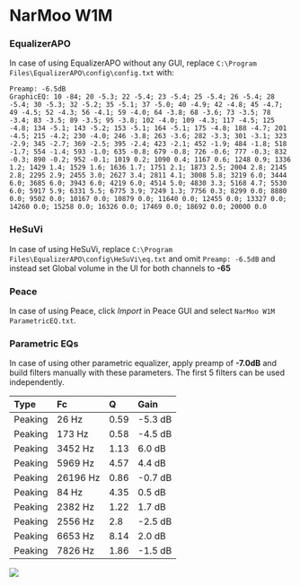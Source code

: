 # NarMoo W1M

### EqualizerAPO
In case of using EqualizerAPO without any GUI, replace `C:\Program Files\EqualizerAPO\config\config.txt`
with:
```
Preamp: -6.5dB
GraphicEQ: 10 -84; 20 -5.3; 22 -5.4; 23 -5.4; 25 -5.4; 26 -5.4; 28 -5.4; 30 -5.3; 32 -5.2; 35 -5.1; 37 -5.0; 40 -4.9; 42 -4.8; 45 -4.7; 49 -4.5; 52 -4.3; 56 -4.1; 59 -4.0; 64 -3.8; 68 -3.6; 73 -3.5; 78 -3.4; 83 -3.5; 89 -3.5; 95 -3.8; 102 -4.0; 109 -4.3; 117 -4.5; 125 -4.8; 134 -5.1; 143 -5.2; 153 -5.1; 164 -5.1; 175 -4.8; 188 -4.7; 201 -4.5; 215 -4.2; 230 -4.0; 246 -3.8; 263 -3.6; 282 -3.3; 301 -3.1; 323 -2.9; 345 -2.7; 369 -2.5; 395 -2.4; 423 -2.1; 452 -1.9; 484 -1.8; 518 -1.7; 554 -1.4; 593 -1.0; 635 -0.8; 679 -0.8; 726 -0.6; 777 -0.3; 832 -0.3; 890 -0.2; 952 -0.1; 1019 0.2; 1090 0.4; 1167 0.6; 1248 0.9; 1336 1.2; 1429 1.4; 1529 1.6; 1636 1.7; 1751 2.1; 1873 2.5; 2004 2.8; 2145 2.8; 2295 2.9; 2455 3.0; 2627 3.4; 2811 4.1; 3008 5.8; 3219 6.0; 3444 6.0; 3685 6.0; 3943 6.0; 4219 6.0; 4514 5.0; 4830 3.3; 5168 4.7; 5530 6.0; 5917 5.9; 6331 5.5; 6775 3.9; 7249 1.3; 7756 0.3; 8299 0.0; 8880 0.0; 9502 0.0; 10167 0.0; 10879 0.0; 11640 0.0; 12455 0.0; 13327 0.0; 14260 0.0; 15258 0.0; 16326 0.0; 17469 0.0; 18692 0.0; 20000 0.0
```

### HeSuVi
In case of using HeSuVi, replace `C:\Program Files\EqualizerAPO\config\HeSuVi\eq.txt` and omit `Preamp:
-6.5dB` and instead set Global volume in the UI for both channels to **-65**

### Peace
In case of using Peace, click *Import* in Peace GUI and select `NarMoo W1M ParametricEQ.txt`.

### Parametric EQs
In case of using other parametric equalizer, apply preamp of **-7.0dB** and build filters manually with
these parameters. The first 5 filters can be used independently.

| Type    | Fc       |    Q | Gain    |
|:--------|:---------|:-----|:--------|
| Peaking | 26 Hz    | 0.59 | -5.3 dB |
| Peaking | 173 Hz   | 0.58 | -4.5 dB |
| Peaking | 3452 Hz  | 1.13 | 6.0 dB  |
| Peaking | 5969 Hz  | 4.57 | 4.4 dB  |
| Peaking | 26196 Hz | 0.86 | -0.7 dB |
| Peaking | 84 Hz    | 4.35 | 0.5 dB  |
| Peaking | 2382 Hz  | 1.22 | 1.7 dB  |
| Peaking | 2556 Hz  | 2.8  | -2.5 dB |
| Peaking | 6653 Hz  | 8.14 | 2.0 dB  |
| Peaking | 7826 Hz  | 1.86 | -1.5 dB |

![](https://raw.githubusercontent.com/jaakkopasanen/AutoEq/master/results/innerfidelity/sbaf-serious/NarMoo%20W1M/NarMoo%20W1M.png)